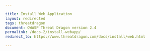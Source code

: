 ```yaml
---

title: Install Web Application
layout: redirected
tags: threatdragon
document: OWASP Threat Dragon version 2.4
permalink: /docs-2/install-webapp/
redirect_to: https://www.threatdragon.com/docs/install/web.html

---
```

